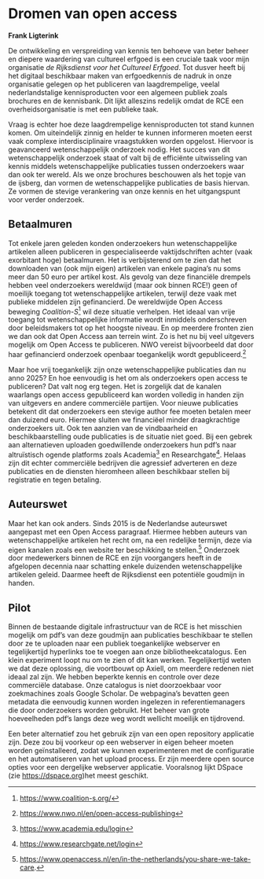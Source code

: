 


# Dromen van open access 

**Frank Ligterink** 

De ontwikkeling en verspreiding van kennis ten behoeve van beter beheer en diepere waardering van cultureel erfgoed is een cruciale taak voor mijn organisatie *de Rijksdienst voor het Cultureel Erfgoed*. Tot dusver heeft bij het digitaal beschikbaar maken van erfgoedkennis de nadruk in onze organisatie gelegen op het publiceren van laagdrempelige, veelal nederlandstalige kennisproducten voor een algemeen publiek zoals brochures en de kennisbank. Dit lijkt alleszins redelijk omdat de RCE een overheidsorganisatie is met een publieke taak. 

Vraag is echter hoe deze laagdrempelige kennisproducten tot stand kunnen komen. Om uiteindelijk zinnig en helder te kunnen informeren moeten eerst vaak complexe interdisciplinaire vraagstukken worden opgelost. Hiervoor is geavanceerd wetenschappelijk onderzoek nodig. Het succes van dit wetenschappelijk onderzoek staat of valt bij de efficiënte uitwisseling van kennis middels wetenschappelijke publicaties tussen onderzoekers waar dan ook ter wereld. Als we onze brochures beschouwen als het topje van de ijsberg, dan vormen de wetenschappelijke publicaties de basis hiervan. Ze vormen de stevige verankering van onze kennis en het uitgangspunt voor verder onderzoek. 

## Betaalmuren

Tot enkele jaren geleden konden onderzoekers hun wetenschappelijke artikelen alleen publiceren in gespecialiseerde vaktijdschriften achter (vaak exorbitant hoge) betaalmuren. Het is verbijsterend om te zien dat het downloaden van (ook mijn eigen) artikelen van enkele pagina’s nu soms meer dan 50 euro per artikel kost. Als gevolg van deze financiële drempels hebben veel onderzoekers wereldwijd (maar ook binnen RCE!) geen of moeilijk toegang tot wetenschappelijke artikelen, terwijl deze vaak met publieke middelen zijn gefinancierd. De wereldwijde Open Access beweging *Coalition-S*[^COA] wil deze situatie verhelpen. Het ideaal van vrije toegang tot wetenschappelijke informatie wordt inmiddels onderschreven door beleidsmakers tot op het hoogste niveau. En op meerdere fronten zien we dan ook dat Open Access aan terrein wint. Zo is het nu bij veel uitgevers mogelijk om Open Access te publiceren. NWO vereist bijvoorbeeld dat door haar gefinancierd onderzoek openbaar toegankelijk wordt gepubliceerd.[^NWO]

Maar hoe vrij toegankelijk zijn onze wetenschappelijke publicaties dan nu anno 2025? En hoe eenvoudig is het om als onderzoekers open access te publiceren? Dat valt nog erg tegen. Het is zorgelijk dat de kanalen waarlangs open access gepubliceerd kan worden volledig in handen zijn van uitgevers en andere commerciële partijen. Voor nieuwe publicaties betekent dit dat onderzoekers een stevige author fee moeten betalen meer dan duizend euro. Hiermee sluiten we financiëel minder draagkrachtige onderzoekers uit. Ook ten aanzien van de vindbaarheid en beschikbaarstelling oude publicaties is de situatie niet goed. Bij een gebrek aan alternatieven uploaden goedwillende onderzoekers hun pdf’s naar altruïstisch ogende platforms zoals Academia[^ACA] en Researchgate[^RES]. Helaas zijn dit echter commerciële bedrijven die agressief adverteren en deze publicaties en de diensten hieromheen alleen beschikbaar stellen bij registratie en tegen betaling. 

## Auteurswet 

Maar het kan ook anders. Sinds 2015 is de Nederlandse auteurswet aangepast met een Open Access paragraaf. Hiermee hebben auteurs van wetenschappelijke artikelen het recht om, na een redelijke termijn, deze via eigen kanalen zoals een website ter beschikking te stellen.[^WET] Onderzoek door medewerkers binnen de RCE en zijn voorgangers heeft in de afgelopen decennia naar schatting enkele duizenden wetenschappelijke artikelen geleid. Daarmee heeft de Rijksdienst een potentiële goudmijn in handen. 


## Pilot 

Binnen de bestaande digitale infrastructuur van de RCE is het misschien mogelijk om pdf’s van deze goudmijn aan publicaties beschikbaar te stellen door ze te uploaden naar een publiek toegankelijke webserver en tegelijkertijd hyperlinks toe te voegen aan onze bibliotheekcatalogus. Een klein experiment loopt nu om te zien of dit kan werken. Tegelijkertijd weten we dat deze oplossing, die voortbouwt op Axiell, om meerdere redenen niet ideaal zal zijn. We hebben beperkte kennis en controle over deze commerciële database. Onze catalogus is niet doorzoekbaar voor zoekmachines zoals Google Scholar. De webpagina’s bevatten geen metadata die eenvoudig kunnen worden ingelezen in referentiemanagers die door onderzoekers worden gebruikt. Het beheer van grote hoeveelheden pdf’s langs deze weg wordt wellicht moeilijk en tijdrovend. 


Een beter alternatief zou het gebruik zijn van een open repository applicatie zijn. Deze zou bij voorkeur op een webserver in eigen beheer moeten worden geïnstalleerd, zodat we kunnen experimenteren met de configuratie en het automatiseren van het upload process. Er zijn meerdere open source opties voor een dergelijke webserver applicatie. Vooralsnog lijkt DSpace (zie https://dspace.org)het meest geschikt. 

[^COA]: https://www.coalition-s.org/

[^NWO]: https://www.nwo.nl/en/open-access-publishing 

[^ACA]: https://www.academia.edu/login

[^RES]: https://www.researchgate.net/login

[^WET]: https://www.openaccess.nl/en/in-the-netherlands/you-share-we-take-care.




